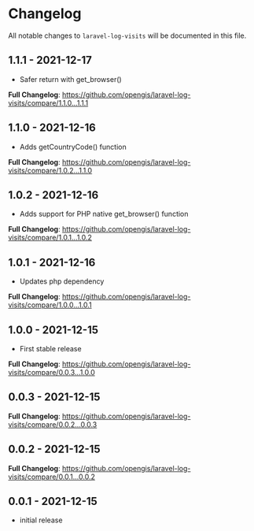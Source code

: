 # Changelog

All notable changes to `laravel-log-visits` will be documented in this file.

## 1.1.1 - 2021-12-17

- Safer return with get_browser()

**Full Changelog**: https://github.com/opengis/laravel-log-visits/compare/1.1.0...1.1.1

## 1.1.0 - 2021-12-16

- Adds getCountryCode() function

**Full Changelog**: https://github.com/opengis/laravel-log-visits/compare/1.0.2...1.1.0

## 1.0.2 - 2021-12-16

- Adds support for PHP native get_browser() function

**Full Changelog**: https://github.com/opengis/laravel-log-visits/compare/1.0.1...1.0.2

## 1.0.1 - 2021-12-16

- Updates php dependency

**Full Changelog**: https://github.com/opengis/laravel-log-visits/compare/1.0.0...1.0.1

## 1.0.0 - 2021-12-15

- First stable release

**Full Changelog**: https://github.com/opengis/laravel-log-visits/compare/0.0.3...1.0.0

## 0.0.3 - 2021-12-15

**Full Changelog**: https://github.com/opengis/laravel-log-visits/compare/0.0.2...0.0.3

## 0.0.2 - 2021-12-15

**Full Changelog**: https://github.com/opengis/laravel-log-visits/compare/0.0.1...0.0.2

## 0.0.1 - 2021-12-15

- initial release
